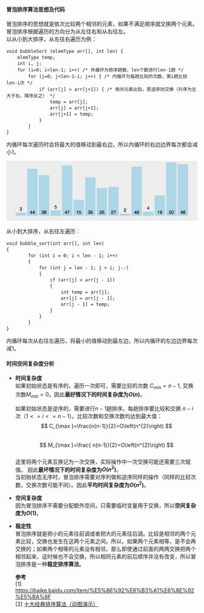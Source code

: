 
#### 冒泡排序算法思想及代码  

冒泡排序的思想就是依次比较两个相邻的元素，如果不满足顺序就交换两个元素。  
冒泡排序根据遍历的方向分为从左往右和从右往左。  
以从小到大排序，从左往右遍历为例：  

```
void bubbleSort (elemType arr[], int len) {
    elemType temp;
    int i, j;
    for (i=0; i<len-1; i++) /* 外循环为排序趟数，len个数进行len-1趟 */
        for (j=0; j<len-1-i; j++) { /* 内循环为每趟比较的次数，第i趟比较len-i次 */
            if (arr[j] > arr[j+1]) { /* 相邻元素比较，若逆序则交换（升序为左大于右，降序反之） */
                temp = arr[j];
                arr[j] = arr[j+1];
                arr[j+1] = temp;
            }
        }
}
```
内循环每次遍历时会将最大的值移动到最右边，所以内循环的右边边界每次都会减小1。  

![](resource/bubble_sort.gif)

从小到大排序，从右往左遍历：  
```
void bubble_sort(int arr[], int len)
{
        for (int i = 0; i < len - 1; i++)
        {
            for (int j = len - 1; j > i; j--)
            {
                if (arr[j] < arr[j - 1])
                {
                    int temp = arr[j];
                    arr[j] = arr[j - 1];
                    arr[j - 1] = temp;
                }
            }
        }
}
```
内循环每次从右往左遍历，将最小的值移动到最左边，所以内循环的左边边界每次减1。  

#### 时间空间复杂度分析  

* **时间复杂度**  
  如果初始状态是有序的，遍历一次即可，需要比较的次数 $C_{min}=n-1$, 交换次数$M_{min}=0$。因此**最好情况下的时间复杂度为$O\left(n\right)$**。  
  
  如果初始状态是逆序的，需要进行$n-1$趟排序。每趟排序要比较和交换 $n-i$ 次（$1<=i<=n-1$）。比较次数和交换次数均达到最大值：  
$$
C_{\max }=\frac{n(n-1)}{2}=O\left(n^{2}\right)
$$  
$$
M_{\max }=\frac{ n(n-1)}{2}=O\left(n^{2}\right)
$$  
这里将两个元素互换记为一次交换，实际操作中一次交换可能还需要三次赋值。
因此**最坏情况下的时间复杂度为$O\left(n^{2}\right)$**。  
当初始状态无序时，冒泡排序需要对序列做和逆序同样的操作（同样的比较次数，交换次数可能不同）。因此**平均时间复杂度为$O\left(n^{2}\right)$**。  


* **空间复杂度**  
    因为冒泡排序不需要分配额外空间，只需要临时变量用于交换，所以**空间复杂度为$O\left(1\right)$**。  

* **稳定性**  
  冒泡排序就是把小的元素往前调或者把大的元素往后调。比较是相邻的两个元素比较，交换也发生在这两个元素之间。所以，如果两个元素相等，是不会再交换的；如果两个相等的元素没有相邻，那么即使通过前面的两两交换把两个相邻起来，这时候也不会交换，所以相同元素的前后顺序并没有改变，所以冒泡排序是一种**稳定排序算法**。


  **参考**  
  [1] https://baike.baidu.com/item/%E5%86%92%E6%B3%A1%E6%8E%92%E5%BA%8F  
  [2] [十大经典排序算法（动图演示）](https://www.cnblogs.com/onepixel/p/7674659.html)  

